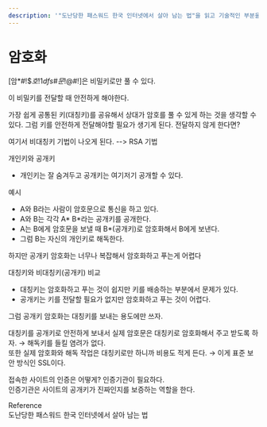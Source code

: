 ```yaml
---
description: '"도난당한 패스워드 한국 인터넷에서 살아 남는 법"을 읽고 기술적인 부분을 정리합니다.'
---
```


# 암호화

\[암\*\#!$$호!1dfs\#문!$@\#!\]은 비밀키로만 풀 수 있다.

이 비밀키를 전달할 때 안전하게 해야한다.

가장 쉽게 공통된 키\(대칭키\)를 공유해서 상대가 암호를 풀 수 있게 하는 것을 생각할 수 있다. 그럼 키를 안전하게 전달해야할 필요가 생기게 된다. 전달하지 않게 한다면?

여기서 비대칭키 기법이 나오게 된다. --&gt; RSA 기법

개인키와 공개키 

* 개인키는 잘 숨겨두고 공개키는 여기저기 공개할 수 있다.

예시

* A와 B라는 사람이 암호문으로 통신을 하고 있다.
* A와 B는 각각 A\*  B\*라는 공개키를 공개한다.
* A는 B에게 암호문을 보낼 때 B\*\(공개키\)로 암호화해서 B에게 보낸다.
* 그럼 B는 자신의 개인키로 해독한다.

하지만 공개키 암호화는 너무나 복잡해서 암호화하고 푸는게 어렵다

대칭키와 비대칭키\(공개키\) 비교

* 대칭키는 암호화하고 푸는 것이 쉽지만 키를 배송하는 부분에서 문제가 있다.
* 공개키는 키를 전달할 필요가 없지만 암호화하고 푸는 것이 어렵다.

그럼 공개키 암호화는 대칭키를 보내는 용도에만 쓰자.

대칭키를 공개키로 안전하게 보내서 실제 암호문은 대칭키로 암호화해서 주고 받도록 하자. → 해독키를 들킬 염려가 없다.  
또한 실제 암호화와 해독 작업은 대칭키로만 하니까 비용도 적게 든다. → 이게 표준 보안 방식인 SSL이다.

접속한 사이트의 인증은 어떻게? 인증기관이 필요하다.   
인증기관은 사이트의 공개키가 진짜인지를 보증하는 역할을 한다.

Reference  
도난당한 패스워드 한국 인터넷에서 살아 남는 법

